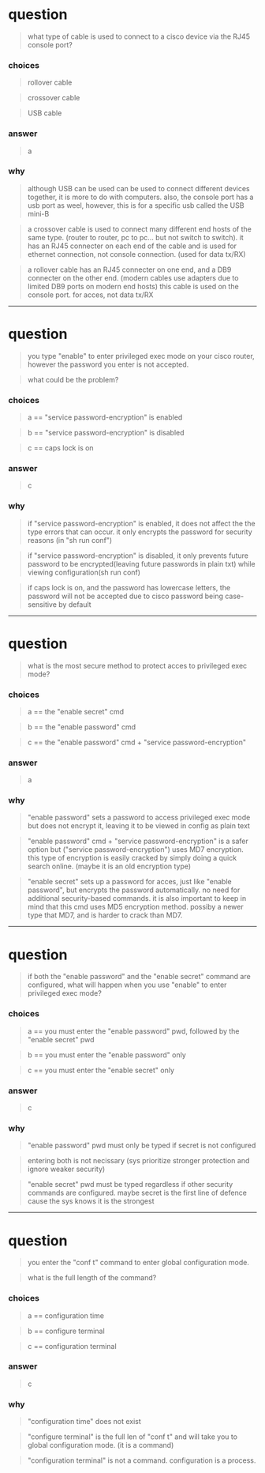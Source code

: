 
# question

> what type of cable is used to connect to a cisco device via the RJ45 console port?

### choices
> rollover cable

> crossover cable

> USB cable

### answer
> a

### why
> although USB can be used can be used to connect different devices together, it is more to do with computers. also, the console port has a usb port as weel, however, this is for a specific usb called the USB mini-B 

> a crossover cable is used to connect many different end hosts of the same type. (router to router, pc to pc... but not switch to switch). it has an RJ45 connecter on each end of the cable and is used for ethernet connection, not console connection. (used for data tx/RX)

> a rollover cable has an RJ45 connecter on one end, and a DB9 connecter on the other end. (modern cables use adapters due to limited DB9 ports on modern end hosts) this cable is used on the console port. for acces, not data tx/RX

---
# question
> you type "enable" to enter privileged exec mode on your cisco router, however the password you enter is not accepted.

> what could be the problem?

### choices
> a == "service password-encryption" is enabled

> b == "service password-encryption" is disabled

> c == caps lock is on

### answer
> c

### why
> if "service password-encryption" is enabled, it does not affect the the type errors that can occur. it only encrypts the password for security reasons (in "sh run conf")

> if "service password-encryption"  is disabled, it only prevents future password to be encrypted(leaving future passwords in plain txt) while viewing configuration(sh run conf)

> if caps lock is on, and the password has lowercase letters, the password will not be accepted due to cisco password being case-sensitive by default

---
# question

> what is the most secure method to protect acces to privileged exec mode?
### choices
> a == the "enable secret" cmd

> b == the "enable password" cmd

> c == the "enable password" cmd + "service password-encryption"

### answer
> a

### why
> "enable password" sets a password to access privileged exec mode but does not encrypt it, leaving it to be viewed in config as plain text

> "enable password" cmd + "service password-encryption" is a safer option but ("service password-encryption") uses MD7 encryption. this type of encryption is easily cracked by simply doing a quick search online. (maybe it is an old encryption type)

> "enable secret" sets up a password for acces, just like "enable password", but encrypts the password automatically. no need for additional security-based commands. it is also important to keep in mind that this cmd uses MD5 encryption method. possiby a newer type that MD7, and is harder to crack than MD7.



---
# question
> if both the "enable password" and the "enable secret" command are configured, what will happen when you use "enable" to enter privileged exec mode?

### choices
> a == you must enter the "enable password" pwd, followed by the "enable secret" pwd

> b == you must enter the "enable password" only

> c == you must enter the "enable secret" only
### answer
> c

### why
> "enable password" pwd must only be typed if secret is not configured

> entering both is not necissary (sys prioritize stronger protection and ignore weaker security)

> "enable secret" pwd must be typed regardless if other security commands are configured. maybe secret is the first line of defence cause the sys knows it is the strongest


---
# question
> you enter the "conf t" command to enter global configuration mode.

> what is the full length of the command?

### choices
> a == configuration time

> b == configure terminal

> c == configuration terminal

### answer
> c

### why
> "configuration time" does not exist

> "configure terminal" is the full len of "conf t" and will take you to global configuration mode. (it is a command)

> "configuration terminal" is not a command. configuration is a process.
